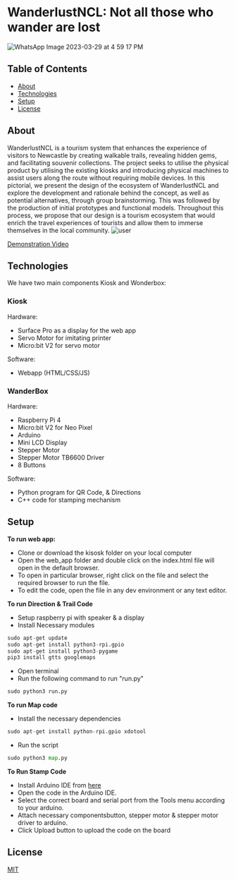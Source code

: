 # WanderlustNCL: Not all those who wander are lost
![WhatsApp Image 2023-03-29 at 4 59 17 PM](https://user-images.githubusercontent.com/75878788/228602856-99d7282c-331a-4257-8de6-ccb3a4b8612e.jpeg)

## Table of Contents
* [About](#about)
* [Technologies](#technologies)
* [Setup](#setup)
* [License](#license)

## About
WanderlustNCL is a tourism system that enhances the experience of visitors to Newcastle by creating walkable trails, revealing hidden gems, and facilitating souvenir collections. The project seeks to utilise the physical product by utilising the existing kiosks and introducing physical machines to assist users along the route without requiring mobile devices. In this pictorial, we present the design of the ecosystem of WanderlustNCL and explore the development and rationale behind the concept, as well as potential alternatives, through group brainstorming. This was followed by the production of initial prototypes and functional models. Throughout this process, we propose that our design is a tourism ecosystem that would enrich the travel experiences of tourists and allow them to immerse themselves in the local community.
![user](https://user-images.githubusercontent.com/75878788/228607731-e02f22ee-6369-4a51-9496-c82464a7cbb1.gif)

[Demonstration Video](https://vimeo.com/811339250)

## Technologies
We have two main components Kiosk and Wonderbox:

### Kiosk
Hardware:
- Surface Pro as a display for the web app
- Servo Motor for imitating printer
- Micro:bit V2 for servo motor

Software:
- Webapp (HTML/CSS/JS)

### WanderBox
Hardware:
- Raspberry Pi 4
- Micro:bit V2 for Neo Pixel
- Arduino
- Mini LCD Display
- Stepper Motor
- Stepper Motor TB6600 Driver
- 8 Buttons

Software:
- Python program for QR Code, & Directions
- C++ code for stamping mechanism

## Setup
**To run web app:**

- Clone or download the kisosk folder on your local computer
- Open the web_app folder and double click on the index.html file will open in the default browser. 
- To open in particular browser, right click on the file and select the required browser to run the file.
- To edit the code, open the file in any dev environment or any text editor.

**To run Direction & Trail Code**

- Setup raspberry pi with speaker & a display
- Install Necessary modules

```python
sudo apt-get update
sudo apt-get install python3-rpi.gpio
sudo apt-get install python3-pygame
pip3 install gtts googlemaps
```
- Open terminal
- Run the following command to run "run.py"

```python
sudo python3 run.py
```

**To run Map code**
- Install the necessary dependencies

```python
sudo apt-get install python-rpi.gpio xdotool
```
- Run the script

```python
sudo python3 map.py
```

**To Run Stamp Code**
- Install Arduino IDE from [here](https://www.arduino.cc/en/software)
- Open the code in the Arduino IDE.
- Select the correct board and serial port from the Tools menu according to your arduino.
- Attach necessary componentsbutton, stepper motor & stepper motor driver to arduino.
- Click Upload button to upload the code on the board

## License
[MIT](https://choosealicense.com/licenses/mit/)
